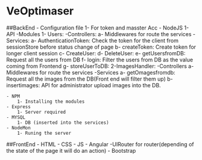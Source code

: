 # VeOptimaser

##BackEnd
	- Configuration file 
		1- For token and masster Acc
	- NodeJS
		1-API
			-Modules
				1- Users:
					-Controllers:
						a- Middlewares for route the services
					-Services:
						a- AuthenticationToken: Check the token for the client from sessionStore before status change of page
						b- createToken: Create token for longer client session
						c- CreateUser:
						d- DeleteUser:
						e- getUsersfromDB: Request all the users from DB
						f- login: Filter the users from DB as the value coming from Frontend
						g- storeUserToDB: 
				2-ImagesHandler:
					-Controllers
						a- Middlewares for route the services
					-Services
						a- getOmagesfromdb: Request all the images from the DB(Front end will filter them up)
						b- insertimages: API for administrator upload images into the DB.
			
	- NPM
		1- Installing the modules
	- Express
		1- Server required
	- MYSQL
		1- DB (inserted into the services)
	- NodeMon
		1- Runing the server

##FrontEnd
	- HTML
	- CSS
	- JS
	- Angular
		-UIRouter for router(depending of the state of the page it will do an action)
	- Bootstrap